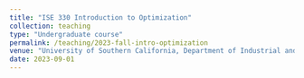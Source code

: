 ```yaml
---
title: "ISE 330 Introduction to Optimization"
collection: teaching
type: "Undergraduate course"
permalink: /teaching/2023-fall-intro-optimization
venue: "University of Southern California, Department of Industrial and Systems Engineering"
date: 2023-09-01
---
```

